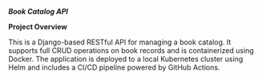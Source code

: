 ***Book Catalog API***

**Project Overview**

This is a Django-based RESTful API for managing a book catalog. It supports full CRUD operations on book records and is containerized using Docker. The application is deployed to a local Kubernetes cluster using Helm and includes a CI/CD pipeline powered by GitHub Actions.
